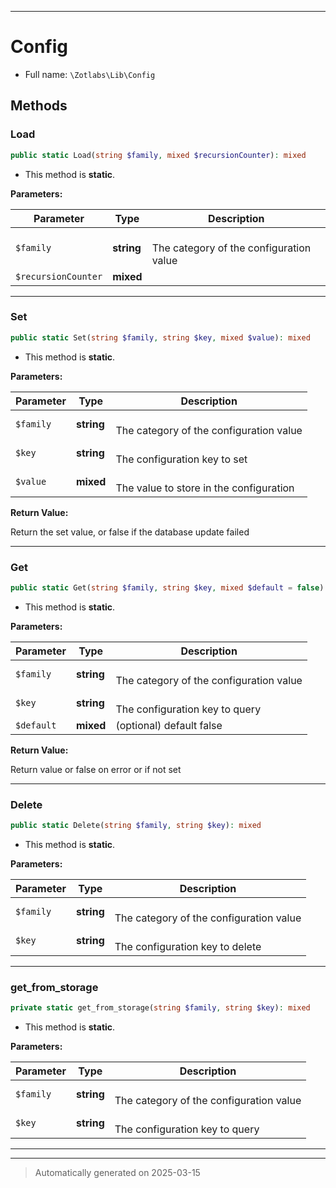 ***

# Config





* Full name: `\Zotlabs\Lib\Config`




## Methods


### Load



```php
public static Load(string $family, mixed $recursionCounter): mixed
```



* This method is **static**.




**Parameters:**

| Parameter | Type | Description |
|-----------|------|-------------|
| `$family` | **string** | <br />The category of the configuration value |
| `$recursionCounter` | **mixed** |  |





***

### Set



```php
public static Set(string $family, string $key, mixed $value): mixed
```



* This method is **static**.




**Parameters:**

| Parameter | Type | Description |
|-----------|------|-------------|
| `$family` | **string** | <br />The category of the configuration value |
| `$key` | **string** | <br />The configuration key to set |
| `$value` | **mixed** | <br />The value to store in the configuration |


**Return Value:**


Return the set value, or false if the database update failed




***

### Get



```php
public static Get(string $family, string $key, mixed $default = false): mixed
```



* This method is **static**.




**Parameters:**

| Parameter | Type | Description |
|-----------|------|-------------|
| `$family` | **string** | <br />The category of the configuration value |
| `$key` | **string** | <br />The configuration key to query |
| `$default` | **mixed** | (optional) default false |


**Return Value:**

Return value or false on error or if not set




***

### Delete



```php
public static Delete(string $family, string $key): mixed
```



* This method is **static**.




**Parameters:**

| Parameter | Type | Description |
|-----------|------|-------------|
| `$family` | **string** | <br />The category of the configuration value |
| `$key` | **string** | <br />The configuration key to delete |





***

### get_from_storage



```php
private static get_from_storage(string $family, string $key): mixed
```



* This method is **static**.




**Parameters:**

| Parameter | Type | Description |
|-----------|------|-------------|
| `$family` | **string** | <br />The category of the configuration value |
| `$key` | **string** | <br />The configuration key to query |





***


***
> Automatically generated on 2025-03-15
